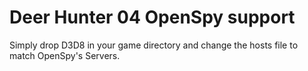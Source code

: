 Deer Hunter 04 OpenSpy support
======
Simply drop D3D8 in your game directory and change the hosts file to match OpenSpy's Servers.